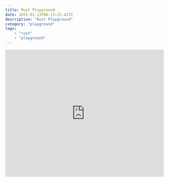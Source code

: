 ```yaml
---
title: Rust Playground
date: 2021-01-13T00:13:22.427Z
description: "Rust Playground"
category: "playground"
tags:
    - "rust"
    - "playground"
---
```

<div style="position: relative; width: 100%; height: 0; padding-bottom: 80%;">
<iframe src="https://play.rust-lang.org/" frameborder="0" allowfullscreen style="position: absolute; top: 0; left: 0; width: 100%; height: 100%;"></iframe>
</div>
